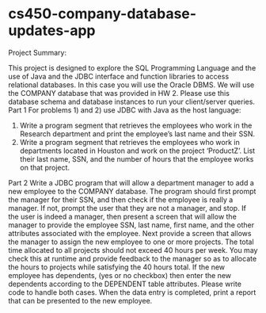 # cs450-company-database-updates-app

Project Summary:

This project is designed to explore the SQL Programming Language and the use of Java and the
JDBC interface and function libraries to access relational databases. In this case you will use the
Oracle DBMS.
We will use the COMPANY database that was provided in HW 2. Please use this database
schema and database instances to run your client/server queries.
Part 1
For problems 1) and 2) use JDBC with Java as the host language:
1) Write a program segment that retrieves the employees who work in the Research department
and print the employee’s last name and their SSN.
2) Write a program segment that retrieves the employees who work in departments located in
Houston and work on the project ‘ProductZ’. List their last name, SSN, and the number of hours
that the employee works on that project.

Part 2
Write a JDBC program that will allow a department manager to add a new employee to the
COMPANY database.
The program should first prompt the manager for their SSN, and then check if the employee is
really a manager. If not, prompt the user that they are not a manager, and stop.
If the user is indeed a manager, then present a screen that will allow the manager to provide the
employee SSN, last name, first name, and the other attributes associated with the employee.
Next provide a screen that allows the manager to assign the new employee to one or more
projects. The total time allocated to all projects should not exceed 40 hours per week. You may
check this at runtime and provide feedback to the manager so as to allocate the hours to projects
while satisfying the 40 hours total.
If the new employee has dependents, (yes or no checkbox) then enter the new dependents
according to the DEPENDENT table attributes. Please write code to handle both cases.
When the data entry is completed, print a report that can be presented to the new employee.

